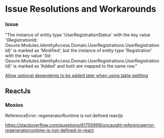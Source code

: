 # Issue Resolutions and Workarounds


### Issue

"The instance of entity type 'UserRegistrationStatus' with the key value '{RegistrationId: Oeuvre.Modules.IdentityAccess.Domain.UserRegistrations.UserRegistrationId}' is marked as 'Modified', but the instance of entity type 'Registration' with the key value '{Id: Oeuvre.Modules.IdentityAccess.Domain.UserRegistrations.UserRegistrationId}' is marked as 'Added' and both are mapped to the same row."

[Allow optional dependents to be added later when using table splitting](https://github.com/dotnet/efcore/issues/17422)



## ReactJs

### Moxios

ReferenceError: regeneratorRuntime is not defined reactjs

https://stackoverflow.com/questions/61755999/uncaught-referenceerror-regeneratorruntime-is-not-defined-in-react

